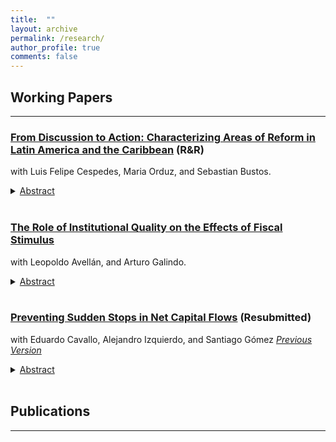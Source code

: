 ```yaml
---
title:  ""
layout: archive
permalink: /research/
author_profile: true
comments: false
---
```


## Working Papers  <!-- New line here... -->
***

### [From Discussion to Action: Characterizing Areas of Reform in Latin America and the Caribbean](https://publications.iadb.org/en/discussion-action-characterizing-areas-reform-latin-america-and-caribbean) (R&R) 
with Luis Felipe Cespedes, Maria Orduz, and Sebastian Bustos. 

<details>
    <summary><u>Abstract</u></summary><p> 
  Structural reforms modify the institutional and regulatory framework to foster economic growth and improve welfare. While initially linked to economic liberalization, the concept has expanded to encompass a more 
 comprehensive array of sector-specific interventions. However, the increased level of detail in these reforms presents significant challenges in accurately identifying the specific type of reform implemented by each country. In this study, we employ a comprehensive analysis of the policy discussions in Article IV Staff Reports of the International Monetary Fund to shed light on the dynamic nature of reforms and unveil regional disparities in reform priorities. The findings demonstrate a notable shift in Latin American and the Caribbean countries, where there is a growing emphasis on reforms that prioritize transparency, enhance institutional quality, advance education and healthcare systems, and strengthen safety nets.
</p>
</details> <br> 

### [The Role of Institutional Quality on the Effects of Fiscal Stimulus](https://publications.iadb.org/en/the-role-of-institutional-quality-on-the-effects-of-fiscal-stimulus) 
with Leopoldo Avellán, and Arturo Galindo.

<details>
    <summary><u>Abstract</u></summary><p> 
  This paper provides evidence on the effect of fiscal stimulus on economic activity for countries with different degrees of institutional quality. For a panel of 113 countries during the period 1988-2017, we find evidence that an increment of 1% in government consumption yields a sizable, persistent and stable increase in economic activity of 0.9% in countries with higher institutional quality.
</p>
</details> <br>  

### [Preventing Sudden Stops in Net Capital Flows](https://publications.iadb.org/en/preventing-sudden-stops-in-net-capital-flows) (Resubmitted)
with Eduardo Cavallo, Alejandro Izquierdo, and Santiago Gómez <!-- New line here... -->
  [<i>Previous Version</i>](https://publications.iadb.org/en/domestic-antidotes-sudden-stops)
<details>
    <summary><u>Abstract</u></summary><p> 
  Sudden stops in net capital flows can be prevented if domestic investors either repatriate foreign-held assets or roll over their local asset holdings when foreign investors stop lending or sell off their local asset holdings. This paper presents evidence showing that domestic factors such as low levels of liability dollarization, the consistency of the monetary and exchange rate regimes, low inflation, higher growth, and a solid institutional background, explain why some countries are more successful in eliciting the behaviors that increase the probability of preventing a sudden stop following a tightening of the external borrowing constraint. Prevention is key to offsetting an external credit crunch originating in factors that are usually outside the control of borrowing countries, which can turn into costly sudden stops in net capital flows in the affected economies.
</p>
</details> <br>  


## Publications <!-- New line here... -->

---
